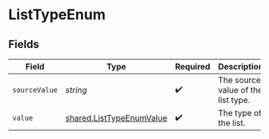 # ListTypeEnum


## Fields

| Field                                                                       | Type                                                                        | Required                                                                    | Description                                                                 | Example                                                                     |
| --------------------------------------------------------------------------- | --------------------------------------------------------------------------- | --------------------------------------------------------------------------- | --------------------------------------------------------------------------- | --------------------------------------------------------------------------- |
| `sourceValue`                                                               | *string*                                                                    | :heavy_check_mark:                                                          | The source value of the list type.                                          | Contacts                                                                    |
| `value`                                                                     | [shared.ListTypeEnumValue](../../../sdk/models/shared/listtypeenumvalue.md) | :heavy_check_mark:                                                          | The type of the list.                                                       | contacts                                                                    |